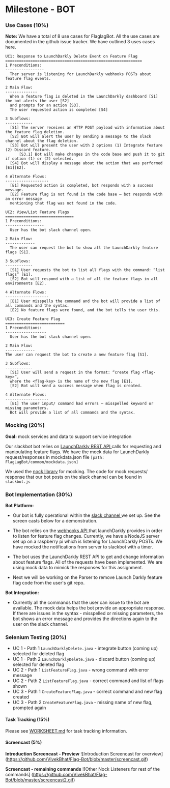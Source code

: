 # Milestone - BOT

### Use Cases (10%)

**Note:** We have a total of 8 use cases for FlaglagBot. All the use cases are documented in the github issue tracker. We have outlined 3 uses cases here.

~~~~
UC1: Response to LaunchDarkly Delete Event on Feature Flag
============================================================
1 Preconditions: 
-----------------
  Ther server is listening for LaunchDarkly webhooks POSTs about feature flag events.
  
2 Main Flow: 
--------------
  When a feature flag is deleted in the LaunchDarkly dashboard [S1] the bot alerts the user [S2]
  and prompts for an action [S3]. 
  The user requested action is completed [S4]
  
3 Subflows:
------------
  [S1] The server receives an HTTP POST payload with information about the feature flag deletion.
  [S2] Bot will alert the user by sending a message to the slack channel about the flag deletion.
  [S3] Bot will present the user with 2 options (1) Integrate feature (2) Discard feature.
      [S3.1] Bot will make changes in the code base and push it to git if option (1) or (2) selected.
  [S4] Bot will display a message about the action that was performed [E1][E2].
  
4 Alternate Flows:
-------------------
  [E1] Requested action is completed, bot responds with a success message.
  [E2] Feature flag is not found in the code base – bot responds with an error message 
  mentioning that flag was not found in the code.
~~~~

~~~~
UC2: View/List Feature Flags
==============================
1 Preconditions:
-----------------
  User has the bot slack channel open.
  
2 Main Flow:
-------------
  The user can request the bot to show all the LaunchDarkly feature flags [S1].
  
3 Subflows:
------------
  [S1] User requests the bot to list all flags with the command: “list flags” [E1].
  [S2] Bot will respond with a list of all the feature flags in all environments [E2].
  
4 Alternate Flows:
-------------------
  [E1] User misspells the command and the bot will provide a list of all commands and the syntax.
  [E2] No feature flags were found, and the bot tells the user this.
  ~~~~

~~~~
UC3: Create Feature Flag
==========================
1 Preconditions:
------------------
  User has the bot slack channel open.
  
2 Main Flow:
-------------
The user can request the bot to create a new feature flag [S1].

3 Subflows:
------------
  [S1] User will send a request in the format: “create flag <flag-key>”,
  where the <flag-key> is the name of the new flag [E1]. 
  [S2] Bot will send a success message when flag is created.
  
4 Alternate Flows:
-------------------
  [E1] The user input/ command had errors – misspelled keyword or missing parameters. 
  Bot will provide a list of all commands and the syntax.
~~~~

### Mocking (20%)
**Goal:**  mock services and data to support service integration

Our slackbot bot relies on <a href= "http://apidocs.launchdarkly.com/docs/feature-flags-overview"> LaunchDarkly REST API </a> calls for requesting and manipulating feature flags. 
We have the mock data for LaunchDarkly request/responses in mockdata.json file `[path: FlagLagBot/common/mockdata.json]`


We used the <a href="https://github.com/node-nock/nock/blob/master/README.md">nock library</a> for mocking. 
The code for mock requests/ response that our bot posts on the slack channel can be found in `slackbot.js` 

### Bot Implementation (30%)

**Bot Platform:** 

* Our bot is fully operational within the <a href = "https://csc510-slackbot.slack.com/messages/featureflags/"> slack channel </a> we set up. See the screen casts below for a demonstration.

* The bot relies on the <a href= "http://apidocs.launchdarkly.com/docs/webhooks-overview"> webhooks API </a> that launchDarkly provides in order to listen for feature flag changes. Currently, we have a NodeJS server set up on a raspberry pi which is listening for LaunchDarkly POSTs. We have mocked the notifications from server to slackbot with a timer.

* The bot uses the LaunchDarkly REST API to get and change information about feature flags. All of the requests have been implemented. We are using mock data to mimick the responses for this assignment.

* Next we will be working on the Parser to remove Launch Darkly feature flag code from the user's git repo.

**Bot Integration:**
* Currently all the commands that the user can issue to the bot are available. The mock data helps the bot provide an appropriate response. If there are issues in the syntax  - misspelled or missing parameters, the bot shows an error message and provides the directions again to the user on the slack channel.

### Selenium Testing (20%)

* UC 1 - Path 1 `LaunchDarklyDelete.java` - integrate button (coming up) selected for deleted flag
* UC 1 - Path 2 `LaunchDarklyDelete.java` - discard button (coming up) selected for deleted flag
* UC 2 - Path 1 `ListFeatureFlag.java` - wrong command with error message
* UC 2 - Path 2 `ListFeatureFlag.java` - correct command and list of flags shown
* UC 3 - Path 1 `CreateFeatureFlag.java` - correct command and new flag created
* UC 3 - Path 2 `CreateFeatureFlag.java` - missing name of new flag, prompted again

#### Task Tracking (15%)

Please see [WORKSHEET.md](https://github.ncsu.edu/kebrey/FlagLagBot/blob/master/WORKSHEET.md) for task tracking information.

#### Screencast (5%)
**Introduction Screencast - Preview**
![Introduction Screencast for overview] (https://github.com/VivekBhat/Flag-Bot/blob/master/screencast.gif)


**Screencast - remaining commands**
![Other Nock Listeners for rest of the commands] (https://github.com/VivekBhat/Flag-Bot/blob/master/screencast2.gif)
